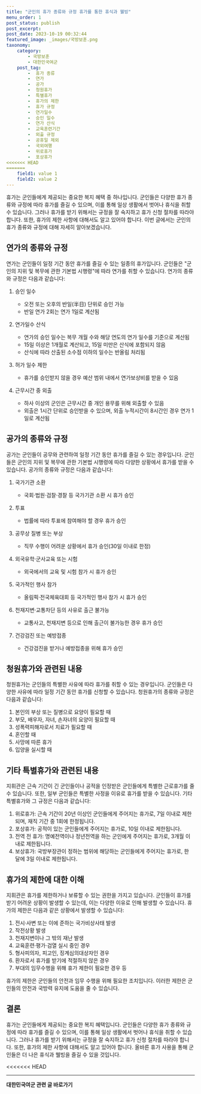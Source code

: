 ```yaml
---
title: "군인의 휴가 종류와 규정 휴가를 통한 휴식과 웰빙"
menu_order: 1
post_status: publish
post_excerpt: 
post_date: 2023-10-19 00:32:44
featured_image: _images/국방보훈.png
taxonomy:
    category:
        - 국방보훈
        - 대한민국여군
    post_tag:
        -  휴가 종류
        -  연가
        -  공가
        -  청원휴가
        -  특별휴가
        -  휴가의 제한
        -  휴가 규정
        -  연가일수
        -  승인 일수
        -  연가 산식
        -  교육훈련기간
        -  외출 규정
        -  공휴일 제외
        -  국외여행
        -  위로휴가
        -  포상휴가
<<<<<<< HEAD
=======
    field1: value 1
    field2: value 2
---
```



휴가는 군인들에게 제공되는 중요한 복지 혜택 중 하나입니다. 군인들은 다양한 휴가 종류와 규정에 따라 휴가를 즐길 수 있으며, 이를 통해 일상 생활에서 벗어나 휴식을 취할 수 있습니다. 그러나 휴가를 받기 위해서는 규정을 잘 숙지하고 휴가 신청 절차를 따라야 합니다. 또한, 휴가의 제한 사항에 대해서도 알고 있어야 합니다. 이번 글에서는 군인의 휴가 종류와 규정에 대해 자세히 알아보겠습니다.

## 연가의 종류와 규정

연가는 군인들이 일정 기간 동안 휴가를 즐길 수 있는 일종의 휴가입니다. 군인들은 "군인의 지위 및 복무에 관한 기본법 시행령"에 따라 연가를 취할 수 있습니다. 연가의 종류와 규정은 다음과 같습니다:

1. 승인 일수
   - 오전 또는 오후의 반일(半日) 단위로 승인 가능
   - 반일 연가 2회는 연가 1일로 계산됨

2. 연가일수 산식
   - 연가의 승인 일수는 복무 개월 수와 해당 연도의 연가 일수를 기준으로 계산됨
   - 15일 이상은 1개월로 계산되고, 15일 미만은 산식에 포함되지 않음
   - 산식에 따라 산출된 소수점 이하의 일수는 반올림 처리됨

3. 허가 일수 제한
   - 휴가를 승인받지 않을 경우 예산 범위 내에서 연가보상비를 받을 수 있음

4. 근무시간 중 외출
   - 하사 이상의 군인은 근무시간 중 개인 용무를 위해 외출할 수 있음
   - 외출은 1시간 단위로 승인받을 수 있으며, 외출 누적시간이 8시간인 경우 연가 1일로 계산됨

## 공가의 종류와 규정

공가는 군인들이 공무와 관련하여 일정 기간 동안 휴가를 즐길 수 있는 경우입니다. 군인들은 군인의 지위 및 복무에 관한 기본법 시행령에 따라 다양한 상황에서 휴가를 받을 수 있습니다. 공가의 종류와 규정은 다음과 같습니다:

1. 국가기관 소환
   - 국회·법원·검찰·경찰 등 국가기관 소환 시 휴가 승인

2. 투표
   - 법률에 따라 투표에 참여해야 할 경우 휴가 승인

3. 공무상 질병 또는 부상
   - 직무 수행이 어려운 상황에서 휴가 승인(30일 이내로 한정)

4. 외국유학·군사교육 또는 시험
   - 외국에서의 교육 및 시험 참가 시 휴가 승인

5. 국가적인 행사 참가
   - 올림픽·전국체육대회 등 국가적인 행사 참가 시 휴가 승인

6. 천재지변·교통차단 등의 사유로 출근 불가능
   - 교통사고, 천재지변 등으로 인해 출근이 불가능한 경우 휴가 승인

7. 건강검진 또는 예방접종
   - 건강검진을 받거나 예방접종을 위해 휴가 승인

## 청원휴가와 관련된 내용

청원휴가는 군인들의 특별한 사유에 따라 휴가를 취할 수 있는 경우입니다. 군인들은 다양한 사유에 따라 일정 기간 동안 휴가를 신청할 수 있습니다. 청원휴가의 종류와 규정은 다음과 같습니다:

1. 본인의 부상 또는 질병으로 요양이 필요할 때
2. 부모, 배우자, 자녀, 손자녀의 요양이 필요할 때
3. 성폭력피해자로서 치료가 필요할 때
4. 혼인할 때
5. 사망에 따른 휴가
6. 입양을 실시할 때

## 기타 특별휴가와 관련된 내용

지휘관은 근속 기간이 긴 군인들이나 공적을 인정받은 군인들에게 특별한 근로휴가를 줄 수 있습니다. 또한, 일부 군인들은 특별한 사정을 이유로 휴가를 받을 수 있습니다. 기타 특별휴가와 그 규정은 다음과 같습니다:

1. 위로휴가: 근속 기간이 20년 이상인 군인들에게 주어지는 휴가로, 7일 이내로 제한되며, 재직 기간 중 1회에 한정됩니다.
2. 포상휴가: 공적이 있는 군인들에게 주어지는 휴가로, 10일 이내로 제한됩니다.
3. 전역 전 휴가: 명예전역이나 정년전역을 하는 군인에게 주어지는 휴가로, 3개월 이내로 제한됩니다.
4. 보상휴가: 국방부장관이 정하는 범위에 해당하는 군인들에게 주어지는 휴가로, 한 달에 3일 이내로 제한됩니다.

## 휴가의 제한에 대한 이해

지휘관은 휴가를 제한하거나 보류할 수 있는 권한을 가지고 있습니다. 군인들이 휴가를 받기 어려운 상황이 발생할 수 있는데, 이는 다양한 이유로 인해 발생할 수 있습니다. 휴가의 제한은 다음과 같은 상황에서 발생할 수 있습니다:

1. 전시·사변 또는 이에 준하는 국가비상사태 발생
2. 작전상황 발생
3. 천재지변이나 그 밖의 재난 발생
4. 교육훈련·평가·검열 실시 중인 경우
5. 형사피의자, 피고인, 징계심의대상자인 경우
6. 환자로서 휴가를 받기에 적절하지 않은 경우
7. 부대의 임무수행을 위해 휴가 제한이 필요한 경우 등

휴가의 제한은 군인들의 안전과 임무 수행을 위해 필요한 조치입니다. 이러한 제한은 군인들의 안전과 국방력 유지에 도움을 줄 수 있습니다.

## 결론

휴가는 군인들에게 제공되는 중요한 복지 혜택입니다. 군인들은 다양한 휴가 종류와 규정에 따라 휴가를 즐길 수 있으며, 이를 통해 일상 생활에서 벗어나 휴식을 취할 수 있습니다. 그러나 휴가를 받기 위해서는 규정을 잘 숙지하고 휴가 신청 절차를 따라야 합니다. 또한, 휴가의 제한 사항에 대해서도 알고 있어야 합니다. 올바른 휴가 사용을 통해 군인들은 더 나은 휴식과 웰빙을 즐길 수 있을 것입니다.

<<<<<<< HEAD


<!-- wp:separator -->
<hr class="wp-block-separator has-alpha-channel-opacity"/>
<!-- /wp:separator -->

<!-- wp:group {"backgroundColor":"base","layout":{"type":"constrained"}} -->
<div class="wp-block-group has-base-background-color has-background"><!-- wp:paragraph {"align":"center","fontSize":"large"} -->
<p class="has-text-align-center has-large-font-size"><strong>대한민국여군 관련 글 바로가기</strong></p>
<!-- /wp:paragraph -->


<!-- wp:latest-posts
{"categories":[{"id":7224,"count":19,"description":"","link":"https://uknowlaw.com/category/%eb%8c%80%ed%95%9c%eb%af%bc%ea%b5%ad%ec%97%ac%ea%b5%b0/","name":"대한민국여군","slug":"대한민국여군","taxonomy":"category","parent":0,"meta":[],"_links":{"self":[{"href":"https://uknowlaw.com/wp-json/wp/v2/categories/7224"}],"collection":[{"href":"https://uknowlaw.com/wp-json/wp/v2/categories"}],"about":[{"href":"https://uknowlaw.com/wp-json/wp/v2/taxonomies/category"}],"wp:post_type":[{"href":"https://uknowlaw.com/wp-json/wp/v2/posts?categories=7224"}],"curies":[{"name":"wp","href":"https://api.w.org/{rel}","templated":true}]}}],"postsToShow":100,"excerptLength":28,"postLayout":"grid","columns":2,"featuredImageAlign":"left","featuredImageSizeSlug":"large","fontSize":"medium"} /--></div>
<!-- /wp:group -->